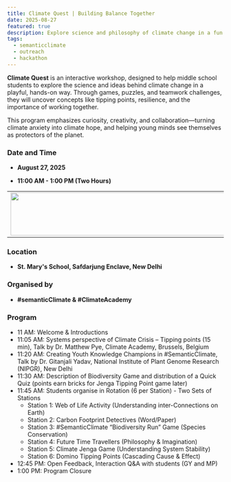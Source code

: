 ```yaml
---
title: Climate Quest | Building Balance Together  
date: 2025-08-27
featured: true
description: Explore science and philosophy of climate change in a fun and interactive way. 
tags:
  - semanticclimate
  - outreach
  - hackathon
---
```


**Climate Quest** is an interactive workshop, designed  to help middle school students to explore the science and ideas behind climate change in a playful, hands-on way. Through games, puzzles, and teamwork challenges, they will uncover concepts like tipping points, resilience, and the importance of working together.

This program emphasizes curiosity, creativity, and collaboration—turning climate anxiety into climate hope, and helping young minds see themselves as protectors of the planet.


### Date and Time

- **August 27, 2025**

- **11:00 AM - 1:00 PM (Two Hours)**

<table>
  <tr>
    <td>
      <img src='{{ "/static/img/events_all/climate_workshop.png" | url }}' width="500" height="100">
    </td>
  </tr>
</table>

### Location

- **St. Mary's School, Safdarjung Enclave, New Delhi**

### Organised by 

- **#semanticClimate & #ClimateAcademy**

### Program

- 11 AM: Welcome & Introductions
- 11:05 AM: Systems perspective of Climate Crisis – Tipping points (15 min), Talk by Dr. Matthew Pye, Climate Academy, Brussels, Belgium
- 11:20 AM: Creating Youth Knowledge Champions in #SemanticClimate, Talk by Dr. Gitanjali Yadav, National Institute of Plant Genome Research (NIPGR), New Delhi
- 11:30 AM: Description of Biodiversity Game and distribution of a Quick Quiz (points earn bricks for Jenga Tipping Point game later)
- 11:45 AM: Students organise in Rotation (6 per Station) - Two Sets of Stations
    - Station 1: Web of Life Activity (Understanding inter-Connections on Earth)
    - Station 2: Carbon Footprint Detectives (Word/Paper)
    - Station 3: #SemanticClimate “Biodiversity Run” Game (Species Conservation)
    - Station 4: Future Time Travellers (Philosophy & Imagination)
    - Station 5: Climate Jenga Game (Understanding System Stability)
    - Station 6: Domino Tipping Points (Cascading Cause & Effect)
- 12:45 PM: Open Feedback, Interaction Q&A with students (GY and MP)
- 1:00 PM: Program Closure